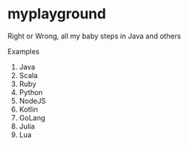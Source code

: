 # myplayground
Right or Wrong, all my baby steps in Java and others

Examples

1. Java
2. Scala
3. Ruby
4. Python
5. NodeJS
6. Kotlin
7. GoLang
8. Julia
9. Lua

